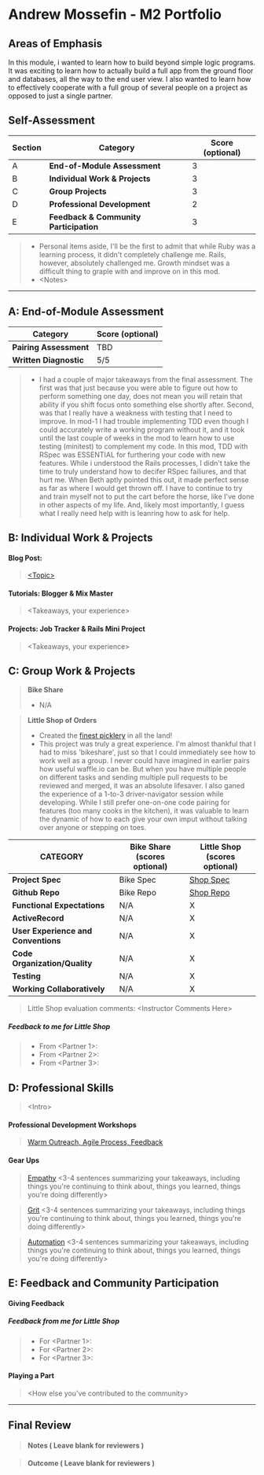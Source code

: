 # Andrew Mossefin - M2 Portfolio

## Areas of Emphasis

In this module, i wanted to learn how to build beyond simple logic programs. It was exciting to learn how to actually build a full app from the ground floor and databases, all the way to the end user view. I also wanted to learn how to effectively cooperate with a full group of several people on a project as opposed to just a single partner.

## Self-Assessment

| Section | Category | Score (optional) |
| --- | ----- | --- |
| A | **End-of-Module Assessment** | 3 |
| B | **Individual Work & Projects** | 3 |
| C | **Group Projects** | 3 |
| D | **Professional Development** | 2 |
| E | **Feedback & Community Participation** | 3 |

>* Personal items aside, I'll be the first to admit that while Ruby was a learning process, it didn't completely challenge me. Rails, however, absolutely challenged me. Growth mindset was a difficult thing to graple with and improve on in this mod. 
>* \<Notes>

-----------------------

## A: End-of-Module Assessment

| Category | Score (optional) |
| ----- | --- |
| **Pairing Assessment** | TBD |
| **Written Diagnostic** | 5/5 |

>* I had a couple of major takeaways from the final assessment. The first was that just because you were able to figure out how to perform something one day, does not mean you will retain that ability if you shift focus onto something else shortly after. Second, was that I really have a weakness with testing that I need to improve. In mod-1 I had trouble implementing TDD even though I could accurately write a working program without it, and it took until the last couple of weeks in the mod to learn how to use testing (minitest) to complement my code. In this mod, TDD with RSpec was ESSENTIAL for furthering your code with new features. While i understood the Rails processes, I didn't take the time to truly understand how to decifer RSpec failiures, and that hurt me. When Beth aptly pointed this out, it made perfect sense as far as where I would get thrown off. I have to continue to try and train myself not to put the cart before the horse, like I've done in other aspects of my life. And, likely most importantly, I guess what I really need help with is leanring how to ask for help.


## B: Individual Work & Projects

#### Blog Post:
> [\<Topic>](https://)

#### Tutorials: Blogger & Mix Master
> \<Takeaways, your experience>

#### Projects: Job Tracker & Rails Mini Project
> \<Takeaways, your experience>


## C: Group Work & Projects

> **Bike Share** 
>* N/A

> **Little Shop of Orders** 
>* Created the [finest picklery](https://wecanpicklethat.herokuapp.com/) in all the land!
>* This project was truly a great experience. I'm almost thankful that I had to miss 'bikeshare', just so that I could immediately see how to work well as a group. I never could have imagined in earlier pairs how useful waffle.io can be. But when you have multiple people on different tasks and sending multiple pull requests to be reviewed and merged, it was an absolute lifesaver. I also ganed the experience of a 1-to-3 driver-navigator session while developing. While I still prefer one-on-one code pairing for features (too many cooks in the kitchen), it was valuable to learn the dynamic of how to each give your own imput without talking over anyone or stepping on toes.

| CATEGORY | Bike Share (scores optional) | Little Shop (scores optional) |
| --- | --- | --- |
| **Project Spec** | Bike Spec | [Shop Spec](http://backend.turing.io/module2/projects/little_shop) |
| **Github Repo** | Bike Repo | [Shop Repo](https://github.com/lao9/we_can_pickle_that) |
| **Functional Expectations** | N/A | X |
| **ActiveRecord** | N/A | X |
| **User Experience and Conventions** | N/A | X |
| **Code Organization/Quality** | N/A | X |
| **Testing** | N/A | X |
| **Working Collaboratively** | N/A | X |

> Little Shop evaluation comments:
\<Instructor Comments Here>


##### Feedback to me for Little Shop

  >* From \<Partner 1>:
  >* From \<Partner 2>:
  >* From \<Partner 3>:


## D: Professional Skills

> \<Intro>

#### **Professional Development Workshops**
> [Warm Outreach, Agile Process, Feedback](https://github.com/turingschool/career-development-curriculum/blob/master/deliverable_submissions/1701-b/<your_name>.md)

#### **Gear Ups**

> [Empathy](https://github.com/turingschool/gear-up/blob/master/empathy.markdown)
\<3-4 sentences summarizing your takeaways, including things you're continuing to think about, things you learned, things you're doing differently>

> [Grit](https://github.com/turingschool/gear-up/blob/master/grit.markdown)
\<3-4 sentences summarizing your takeaways, including things you're continuing to think about, things you learned, things you're doing differently>

> [Automation](https://github.com/turingschool/gear-up/blob/master/automation.markdown)
\<3-4 sentences summarizing your takeaways, including things you're continuing to think about, things you learned, things you're doing differently>


## E: Feedback and Community Participation

#### **Giving Feedback**

##### Feedback from me for Little Shop

  >* For \<Partner 1>:
  >* For \<Partner 2>:
  >* For \<Partner 3>:

#### **Playing a Part**

> \<How else you've contributed to the community>

------------------

## Final Review

> #### Notes ( Leave blank for reviewers )

> #### Outcome ( Leave blank for reviewers )
